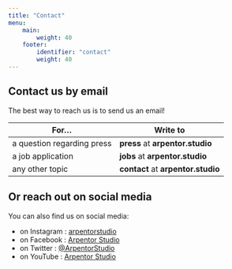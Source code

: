 ```yaml
---
title: "Contact"
menu:
    main:
        weight: 40
    footer:
        identifier: "contact"
        weight: 40
---
```


<section>

## Contact us by email

The best way to reach us is to send us an email!

| For… | Write to |
| -- | -- |
| a question regarding press | **press** at **arpentor.studio** |
| a job application | **jobs** at **arpentor.studio** |
| any other topic | **contact** at **arpentor.studio** |
</section>

<section>

## Or reach out on social media

You can also find us on social media:

- on Instagram : [arpentorstudio](https://www.instagram.com/arpentorstudio/)
- on Facebook : [Arpentor Studio](https://www.facebook.com/Arpentor-Studio-100396392569735)
- on Twitter : [@ArpentorStudio](https://twitter.com/ArpentorStudio)
- on YouTube : [Arpentor Studio](https://www.youtube.com/channel/UC5O0siehXk70Qp112X5M0Ag)

</section>
